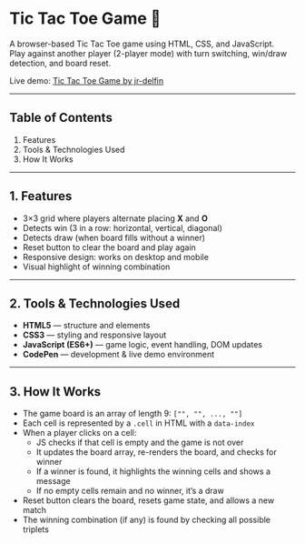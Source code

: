 # Tic Tac Toe Game 🎯

A browser-based Tic Tac Toe game using HTML, CSS, and JavaScript.  
Play against another player (2-player mode) with turn switching, win/draw detection, and board reset.

Live demo: [Tic Tac Toe Game by jr-delfin](https://codepen.io/jr-delfin/pen/ZYQLqPy)

---

## Table of Contents

1. Features  
2. Tools & Technologies Used  
3. How It Works  

---

## 1. Features

- 3×3 grid where players alternate placing **X** and **O**  
- Detects win (3 in a row: horizontal, vertical, diagonal)  
- Detects draw (when board fills without a winner)  
- Reset button to clear the board and play again  
- Responsive design: works on desktop and mobile  
- Visual highlight of winning combination  

---

## 2. Tools & Technologies Used

- **HTML5** — structure and elements  
- **CSS3** — styling and responsive layout  
- **JavaScript (ES6+)** — game logic, event handling, DOM updates  
- **CodePen** — development & live demo environment  

---

## 3. How It Works

- The game board is an array of length 9: `["", "", ..., ""]`  
- Each cell is represented by a `.cell` in HTML with a `data-index`  
- When a player clicks on a cell:
  - JS checks if that cell is empty and the game is not over  
  - It updates the board array, re-renders the board, and checks for winner  
  - If a winner is found, it highlights the winning cells and shows a message  
  - If no empty cells remain and no winner, it’s a draw  
- Reset button clears the board, resets game state, and allows a new match  
- The winning combination (if any) is found by checking all possible triplets  
